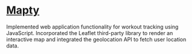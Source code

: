 # [Mapty](https://alextz307.github.io/Mapty/)

Implemented web application functionality for workout tracking using JavaScript. Incorporated the Leaflet third-party library to render an interactive map and integrated the geolocation API to fetch user location data.
